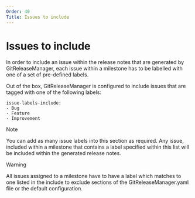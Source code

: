 ```yaml
---
Order: 40
Title: Issues to include
---
```


# Issues to include

In order to include an issue within the release notes that are generated by GitReleaseManager, each issue within a milestone has to be labelled with one of a set of pre-defined labels.

Out of the box, GitReleaseManager is configured to include issues that are tagged with one of the following labels:

```
issue-labels-include:
- Bug
- Feature
- Improvement
```

<div class="admonition note">
    <p class="first admonition-title">Note</p>
    <p class="last">
        You can add as many issue labels into this section as required. Any issue, included within a milestone that contains a label specified within this list will be included within the generated release notes.
    </p>
</div>

<div class="admonition attention">
    <p class="first admonition-title">Warning</p>
    <p class="last">
        All issues assigned to a milestone have to have a label which matches to one listed in the include to exclude sections of the GitReleaseManager.yaml file or the default configuration.
    </p>
</div>